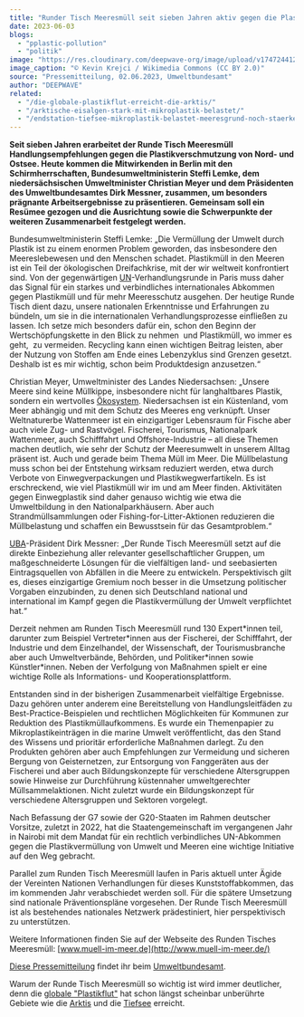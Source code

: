 ```yaml
---
title: "Runder Tisch Meeresmüll seit sieben Jahren aktiv gegen die Plastikverschmutzung von Nord- und Ostsee"
date: 2023-06-03
blogs: 
  - "pplastic-pollution"
  - "politik"
image: "https://res.cloudinary.com/deepwave-org/image/upload/v1747244126/deepwave.org/Plastic_Ocean_4408273247-scaled.jpg"
image_caption: "© Kevin Krejci / Wikimedia Commons (CC BY 2.0)"
source: "Pressemitteilung, 02.06.2023, Umweltbundesamt"
author: "DEEPWAVE"
related: 
  - "/die-globale-plastikflut-erreicht-die-arktis/"
  - "/arktische-eisalgen-stark-mit-mikroplastik-belastet/"
  - "/endstation-tiefsee-mikroplastik-belastet-meeresgrund-noch-staerker-als-angenommen/"
---
```


**Seit sieben Jahren erarbeitet der Runde Tisch Meeresmüll Handlungsempfehlungen gegen die Plastikverschmutzung von Nord- und Ostsee. Heute kommen die Mitwirkenden in Berlin mit den Schirmherrschaften, Bundesumweltministerin Steffi Lemke, dem niedersächsischen Umweltminister Christian Meyer und dem Präsidenten des Umweltbundesamtes Dirk Messner, zusammen, um besonders prägnante Arbeitsergebnisse zu präsentieren. Gemeinsam soll ein Resümee gezogen und die Ausrichtung sowie die Schwerpunkte der weiteren Zusammenarbeit festgelegt werden.**

Bundesumweltministerin Steffi Lemke: „Die Vermüllung der Umwelt durch Plastik ist zu einem enormen Problem geworden, das insbesondere den Meereslebewesen und den Menschen schadet. Plastikmüll in den Meeren ist ein Teil der ökologischen Dreifachkrise, mit der wir weltweit konfrontiert sind. Von der gegenwärtigen ⁠[UN](https://www.umweltbundesamt.de/service/glossar/u?tag=UN#alphabar)⁠-Verhandlungsrunde in Paris muss daher das Signal für ein starkes und verbindliches internationales Abkommen gegen Plastikmüll und für mehr Meeresschutz ausgehen. Der heutige Runde Tisch dient dazu, unsere nationalen Erkenntnisse und Erfahrungen zu bündeln, um sie in die internationalen Verhandlungsprozesse einfließen zu lassen. Ich setze mich besonders dafür ein, schon den Beginn der Wertschöpfungskette in den Blick zu nehmen  und Plastikmüll, wo immer es geht,  zu vermeiden. Recycling kann einen wichtigen Beitrag leisten, aber der Nutzung von Stoffen am Ende eines Lebenzyklus sind Grenzen gesetzt. Deshalb ist es mir wichtig, schon beim Produktdesign anzusetzen.“

Christian Meyer, Umweltminister des Landes Niedersachsen: „Unsere Meere sind keine Müllkippe, insbesondere nicht für langhaltbares Plastik, sondern ein wertvolles ⁠[Ökosystem](https://www.umweltbundesamt.de/service/glossar/%C3%B6?tag=kosystem#alphabar)⁠. Niedersachsen ist ein Küstenland, vom Meer abhängig und mit dem Schutz des Meeres eng verknüpft. Unser Weltnaturerbe Wattenmeer ist ein einzigartiger Lebensraum für Fische aber auch viele Zug- und Rastvögel. Fischerei, Tourismus, Nationalpark Wattenmeer, auch Schifffahrt und Offshore-Industrie – all diese Themen machen deutlich, wie sehr der Schutz der Meeresumwelt in unserem Alltag präsent ist. Auch und gerade beim Thema Müll im Meer. Die Müllbelastung muss schon bei der Entstehung wirksam reduziert werden, etwa durch Verbote von Einwegverpackungen und Plastikwegwerfartikeln. Es ist erschreckend, wie viel Plastikmüll wir im und am Meer finden. Aktivitäten gegen Einwegplastik sind daher genauso wichtig wie etwa die Umweltbildung in den Nationalparkhäusern. Aber auch Strandmüllsammlungen oder Fishing-for-Litter-Aktionen reduzieren die Müllbelastung und schaffen ein Bewusstsein für das Gesamtproblem.“

⁠[UBA](https://www.umweltbundesamt.de/service/glossar/u?tag=UBA#alphabar)⁠-Präsident Dirk Messner: „Der Runde Tisch Meeresmüll setzt auf die direkte Einbeziehung aller relevanter gesellschaftlicher Gruppen, um maßgeschneiderte Lösungen für die vielfältigen land- und seebasierten Eintragsquellen von Abfällen in die Meere zu entwickeln. Perspektivisch gilt es, dieses einzigartige Gremium noch besser in die Umsetzung politischer Vorgaben einzubinden, zu denen sich Deutschland national und international im Kampf gegen die Plastikvermüllung der Umwelt verpflichtet hat.“

Derzeit nehmen am Runden Tisch Meeresmüll rund 130 Expert\*innen teil, darunter zum Beispiel Vertreter\*innen aus der Fischerei, der Schifffahrt, der Industrie und dem Einzelhandel, der Wissenschaft, der Tourismusbranche aber auch Umweltverbände, Behörden, und Politiker\*innen sowie Künstler\*innen. Neben der Verfolgung von Maßnahmen spielt er eine wichtige Rolle als Informations- und Kooperationsplattform.

Entstanden sind in der bisherigen Zusammenarbeit vielfältige Ergebnisse. Dazu gehören unter anderem eine Bereitstellung von Handlungsleitfäden zu Best-Practice-Beispielen und rechtlichen Möglichkeiten für Kommunen zur Reduktion des Plastikmüllaufkommens. Es wurde ein Themenpapier zu Mikroplastikeinträgen in die marine Umwelt veröffentlicht, das den Stand des Wissens und prioritär erforderliche Maßnahmen darlegt. Zu den Produkten gehören aber auch Empfehlungen zur Vermeidung und sicheren Bergung von Geisternetzen, zur Entsorgung von Fanggeräten aus der Fischerei und aber auch Bildungskonzepte für verschiedene Altersgruppen sowie Hinweise zur Durchführung küstennaher umweltgerechter Müllsammelaktionen. Nicht zuletzt wurde ein Bildungskonzept für verschiedene Altersgruppen und Sektoren vorgelegt.

Nach Befassung der G7 sowie der G20-Staaten im Rahmen deutscher Vorsitze, zuletzt in 2022, hat die Staatengemeinschaft im vergangenen Jahr in Nairobi mit dem Mandat für ein rechtlich verbindliches UN-Abkommen gegen die Plastikvermüllung von Umwelt und Meeren eine wichtige Initiative auf den Weg gebracht.

Parallel zum Runden Tisch Meeresmüll laufen in Paris aktuell unter Ägide der Vereinten Nationen Verhandlungen für dieses Kunststoffabkommen, das im kommenden Jahr verabschiedet werden soll. Für die spätere Umsetzung sind nationale Präventionspläne vorgesehen. Der Runde Tisch Meeresmüll ist als bestehendes nationales Netzwerk prädestiniert, hier perspektivisch zu unterstützen.

Weitere Informationen finden Sie auf der Webseite des Runden Tisches Meeresmüll: [www.muell-im-meer.de](http://www.muell-im-meer.de/)

[Diese Pressemitteilung](https://www.umweltbundesamt.de/presse/pressemitteilungen/runder-tisch-meeresmuell-seit-sieben-jahren-aktiv) findet ihr beim [Umweltbundesamt](https://www.umweltbundesamt.de/).

Warum der Runde Tisch Meeresmüll so wichtig ist wird immer deutlicher, denn die [globale "Plastikflut"](https://www.deepwave.org/die-globale-plastikflut-erreicht-die-arktis/) hat schon längst scheinbar unberührte Gebiete wie die [Arktis](https://www.deepwave.org/arktische-eisalgen-stark-mit-mikroplastik-belastet/) und die [Tiefsee](https://www.deepwave.org/endstation-tiefsee-mikroplastik-belastet-meeresgrund-noch-staerker-als-angenommen/) erreicht.
